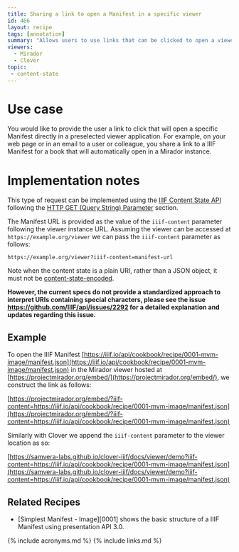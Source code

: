 ```yaml
---
title: Sharing a link to open a Manifest in a specific viewer
id: 466
layout: recipe
tags: [annotation]
summary: "Allows users to use links that can be clicked to open a viewer with a selected manifest."
viewers:
  - Mirador
  - Clover
topic:
 - content-state
---
```


# Use case
You would like to provide the user a link to click that will open a specific Manifest directly in a preselected viewer application. For example, on your web page or in an email to a user or colleague, you share a link to a IIIF Manifest for a book that will automatically open in a Mirador instance.

# Implementation notes
This type of request can be implemented using the [IIIF Content State API](https://iiif.io/api/content-state) following the [HTTP GET (Query String) Parameter](https://iiif.io/api/content-state/1.0/#initialization-mechanisms-link) section.

The Manifest URL is provided as the value of the `iiif-content` parameter following the viewer instance URL. Assuming the viewer can be accessed at `https://example.org/viewer` we can pass the `iiif-content` parameter as follows:

```
https://example.org/viewer?iiif-content=manifest-url
```

Note when the content state is a plain URI, rather than a JSON object, it must not be [content-state-encoded](https://iiif.io/api/content-state/0.9/#62-content-state-encoding-and-uri-requirements).

**However, the current specs do not provide a standardized approach to interpret URIs containing special characters, please see the issue https://github.com/IIIF/api/issues/2292 for a detailed explanation and updates regarding this issue.**

## Example

To open the IIIF Manifest [https://iiif.io/api/cookbook/recipe/0001-mvm-image/manifest.json](https://iiif.io/api/cookbook/recipe/0001-mvm-image/manifest.json) in the Mirador viewer hosted at [https://projectmirador.org/embed/](https://projectmirador.org/embed/), we construct the link as follows:

[https://projectmirador.org/embed/?iiif-content=https://iiif.io/api/cookbook/recipe/0001-mvm-image/manifest.json](https://projectmirador.org/embed/?iiif-content=https://iiif.io/api/cookbook/recipe/0001-mvm-image/manifest.json)

Similarly with Clover we append the `iiif-content` parameter to the viewer location as so:

[https://samvera-labs.github.io/clover-iiif/docs/viewer/demo?iiif-content=https://iiif.io/api/cookbook/recipe/0001-mvm-image/manifest.json](https://samvera-labs.github.io/clover-iiif/docs/viewer/demo?iiif-content=https://iiif.io/api/cookbook/recipe/0001-mvm-image/manifest.json)

## Related Recipes

* [Simplest Manifest - Image][0001] shows the basic structure of a IIIF Manifest using presentation API 3.0.

{% include acronyms.md %}
{% include links.md %}

